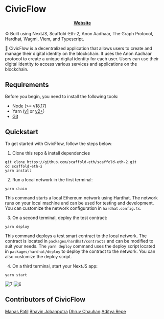 # CivicFlow

<h4 align="center">
  <a href="https://civicflow.vercel.app/">Website</a>
</h4>

⚙️ Built using NextJS, Scaffold-Eth-2, Anon Aadhaar, The Graph Protocol, Hardhat, Wagmi, Viem, and Typescript.

🚀 CivicFlow is a decentralized application that allows users to create and manage their digital identity on the blockchain. It uses the Anon Aadhaar protocol to create a unique digital identity for each user. Users can use their digital identity to access various services and applications on the blockchain.

## Requirements

Before you begin, you need to install the following tools:

- [Node (>= v18.17)](https://nodejs.org/en/download/)
- Yarn ([v1](https://classic.yarnpkg.com/en/docs/install/) or [v2+](https://yarnpkg.com/getting-started/install))
- [Git](https://git-scm.com/downloads)

## Quickstart

To get started with CivicFlow, follow the steps below:

1. Clone this repo & install dependencies

```
git clone https://github.com/scaffold-eth/scaffold-eth-2.git
cd scaffold-eth-2
yarn install
```

2. Run a local network in the first terminal:

```
yarn chain
```

This command starts a local Ethereum network using Hardhat. The network runs on your local machine and can be used for testing and development. You can customize the network configuration in `hardhat.config.ts`.

3. On a second terminal, deploy the test contract:

```
yarn deploy
```

This command deploys a test smart contract to the local network. The contract is located in `packages/hardhat/contracts` and can be modified to suit your needs. The `yarn deploy` command uses the deploy script located in `packages/hardhat/deploy` to deploy the contract to the network. You can also customize the deploy script.

4. On a third terminal, start your NextJS app:

```
yarn start
```
![7](https://github.com/ManasPatil0967/ethmumbai/assets/93768529/f4f26854-f6d5-48fa-bdfc-cca7b8b1253f)
![6](https://github.com/ManasPatil0967/ethmumbai/assets/93768529/d9023e10-d87e-45b9-b05e-70dd4ebacb57)

## Contributors of CivicFlow

[Manas Patil](https://github.com/ManasPatil0967)
[Bhavin Jobanputra](https://github.com/Bhavinj13)
[Dhruv Chauhan](https://github.com/dhruvin101)
[Aditya Repe](https://github.com/adityarepe)
